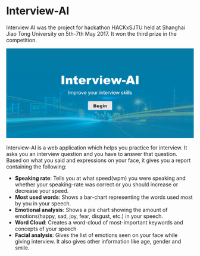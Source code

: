# Interview-AI

Interview AI was the project for hackathon HACKxSJTU held at Shanghai Jiao Tong University on 5th-7th May 2017. It won the third prize in the competition. 

![Alt text](InterviewAI_landing.png?raw=true)

Interview-AI is a web application which helps you practice for interview. It asks you an interview question and you have to answer that question. Based on what you said and expressions on your face, it gives you a report containing the following:

* **Speaking rate**: Tells you at what speed(wpm) you were speaking and whether your speaking-rate was correct or you should increase or decrease your speed.
* **Most used words**: Shows a bar-chart representing the words used most by you in your speech.
* **Emotional analysis**: Shows a pie chart showing the amount of emotions(happy, sad, joy, fear, disgust, etc.) in your speech.
* **Word Cloud**: Creates a word-cloud of most-important keywords and concepts of your speech
* **Facial analysis**: Gives the list of emotions seen on your face while giving interview. It also gives other information like age, gender and smile.
